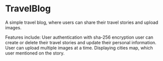 # TravelBlog
A simple travel blog, where users can share their travel stories and upload images.

Features include:
User authentication with sha-256 encryption
user can create or delete their travel stories and update their personal information.
User can upload multiple images at a time.
Displaying cities map, which user mentioned on the story.